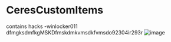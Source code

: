 # CeresCustomItems 

contains hacks
-winlocker011 dfmgksdmfkgMSKDfmskdmkvmsdkfvmsdo92304ir293r
![image](https://user-images.githubusercontent.com/48631163/142004336-6ed925f5-1668-40b6-a638-08fa1d30d6c5.png)

